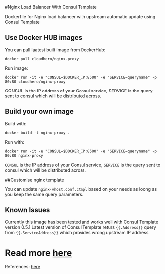 #Nginx Load Balancer With Consul Template

Dockerfile for Nginx load balancer with upstream automatic update using Consul Template

## Use Docker HUB images
You can pull laatest built image from  DockerHub:

```
docker pull cloudhero/nginx-proxy
```

Run image:

```
docker run -it -e "CONSUL=$DOCKER_IP:8500" -e "SERVICE=queryname" -p 80:80 cloudhero/nginx-proxy
```

CONSUL is the IP address of your Consul service, SERVICE is the query sent to consul which will be distributed across.


## Build your own image

Build with:

```
docker build -t nginx-proxy .
```

Run with:

```
docker run -it -e "CONSUL=$DOCKER_IP:8500" -e "SERVICE=queryname" -p 80:80 nginx-proxy
```

`CONSUL` is the IP address of your Consul service, `SERVICE` is the query sent to consul which will be distributed across.

##Customise nginx template

You can update `nginx-vhost.conf.ctmpl`  based on your needs as loong as you keep the same query parameters.

## Known Issues
Currently this image has been tested and works well with Consul Template version 0.5.1
Latest version of Consul Template returs `{{.Address}}` query from `{{.ServiceAddress}}` which provides wrong upstream IP address


# Read more [here](https://cloudhero.io/blog)
References: [here](http://www.maori.geek.nz/post/scalable_architecture_dr_con_docker_registrator_consul_nginx)
